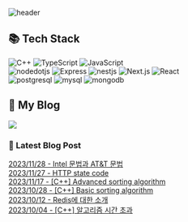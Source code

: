 
![header](https://capsule-render.vercel.app/api?type=waving&color=808080&height=300&section=header&text=Jeong%20Je&fontSize=90&fontColor=ffffff&animation=fadeIn&fontAlignY=38&descAlignY=51&descAlign=62)
## 📚 Tech Stack 

  ![C++](https://img.shields.io/badge/C++-00599C.svg?&style=flat-square&logo=cplusplus&logoColor=white)
  ![TypeScript](https://img.shields.io/badge/TypeScript-3178C6.svg?&style=flat-square&logo=typescript&logoColor=white)
  ![JavaScript](https://img.shields.io/badge/JavaScript-F7DF1E.svg?&style=flat-square&logo=javascript&logoColor=white)
   <br />
  ![nodedotjs](https://img.shields.io/badge/Node.js-339933.svg?&style=flat-square&logo=nodedotjs&logoColor=white)
  ![Express](https://img.shields.io/badge/Express-000000.svg?&style=flat-square&logo=Express&logoColor=white)
  ![nestjs](https://img.shields.io/badge/NestJS-E0234E.svg?&style=flat-square&logo=NestJS&logoColor=white)
  ![Next.js](https://img.shields.io/badge/Next.js-000000.svg?&style=flat-square&logo=nextdotjs&logoColor=white)
  ![React](https://img.shields.io/badge/React-61DAFB.svg?&style=flat-square&logo=react&logoColor=white)
  <br />
  ![postgresql](https://img.shields.io/badge/PostgreSQL-4169E1.svg?&style=flat-square&logo=postgresql&logoColor=white)
  ![mysql](https://img.shields.io/badge/MySQL-4479A1.svg?&style=flat-square&logo=mysql&logoColor=white)
  ![mongodb](https://img.shields.io/badge/MongoDB-47A248.svg?&style=flat-square&logo=mongodb&logoColor=white)


## 📝 My Blog
<a href="https://jeongje.vercel.app/" target='_blank'><img src="https://img.shields.io/badge/MyBlog-000000?style=flat-square&logo=nextdotjs&logoColor=white"></a>
### 📒 Latest Blog Post
<a href=https://jeongje.vercel.app/posts/post-15 target='_blank'>2023/11/28 - Intel 문법과 AT&T 문법</a><br/>
<a href=https://jeongje.vercel.app/posts/post-14 target='_blank'>2023/11/27 - HTTP state code</a><br/>
<a href=https://jeongje.vercel.app/posts/post-13 target='_blank'>2023/11/17 - [C++] Advanced sorting algorithm</a><br/>
<a href=https://jeongje.vercel.app/posts/post-12 target='_blank'>2023/10/28 - [C++] Basic sorting algorithm</a><br/>
<a href=https://jeongje.vercel.app/posts/post-11 target='_blank'>2023/10/12 - Redis에 대한 소개</a><br/>
<a href=https://jeongje.vercel.app/posts/post-10 target='_blank'>2023/10/04 - [C++] 알고리즘 시간 초과</a><br/>
